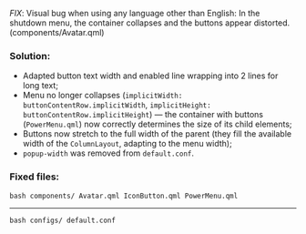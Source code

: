 *FIX*: Visual bug when using any language other than English:
In the shutdown menu, the container collapses and the buttons appear distorted. (components/Avatar.qml)

### Solution:
- Adapted button text width and enabled line wrapping into 2 lines for long text;
- Menu no longer collapses (`implicitWidth: buttonContentRow.implicitWidth`, `implicitHeight: buttonContentRow.implicitHeight`) — the container with buttons (`PowerMenu.qml`) now correctly determines the size of its child elements;
- Buttons now stretch to the full width of the parent (they fill the available width of the `ColumnLayout`, adapting to the menu width);
- `popup-width` was removed from `default.conf`.

### Fixed files:
`bash
    components/
        Avatar.qml
        IconButton.qml
        PowerMenu.qml
`

---

`bash
    configs/
        default.conf
`
